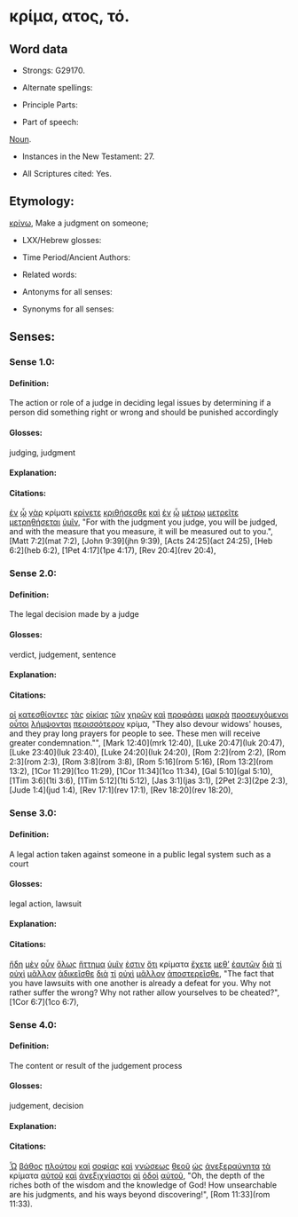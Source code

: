# κρίμα, ατος, τό.

<!-- Status: S2=Needs2ndReview -->
<!-- Lexica used for edits: BDAG, FFM, LN, BN, A-S -->


## Word data

* Strongs: G29170.

* Alternate spellings:

* Principle Parts: 

* Part of speech: 

[Noun](http://ugg.readthedocs.io/en/latest/noun.html).

* Instances in the New Testament: 27.

* All Scriptures cited: Yes.

## Etymology: 

[κρίνω](../G29190/01.md), Make a judgment on someone;

* LXX/Hebrew glosses: 

* Time Period/Ancient Authors: 

* Related words: 

* Antonyms for all senses:

* Synonyms for all senses: 


## Senses:


### Sense 1.0:

#### Definition: 

The action or role of a judge in deciding legal issues by determining if a person did something right or wrong and should be punished accordingly

#### Glosses:

judging, judgment

#### Explanation:

#### Citations:

[ἐν](../G17220/01.md) [ᾧ](../G37390/01.md) [γὰρ](../G10630/01.md) κρίματι [κρίνετε](../G29190/01.md) [κριθήσεσθε](../G29190/01.md) [καὶ](../G25320/01.md) [ἐν](../G17220/01.md) [ᾧ](../G37390/01.md) [μέτρῳ](../G33580/01.md) [μετρεῖτε](../G33540/01.md) [μετρηθήσεται](../G33540/01.md) [ὑμῖν](../G47710/01.md), 
"For with the judgment you judge, you will be judged, and with the measure that you measure, it will be measured out to you.", 
[Matt 7:2](mat 7:2),  [John 9:39](jhn 9:39),  [Acts 24:25](act 24:25),  [Heb 6:2](heb 6:2),  [1Pet 4:17](1pe 4:17),  [Rev 20:4](rev 20:4), 

### Sense 2.0:

#### Definition: 

The legal decision made by a judge 

#### Glosses:

verdict, judgement, sentence

#### Explanation:

#### Citations:

[οἱ](../G35880/01.md) [κατεσθίοντες](../G27190/01.md) [τὰς](../G35880/01.md) [οἰκίας](../G36140/01.md) [τῶν](../G35880/01.md) [χηρῶν](../G55030/01.md) [καὶ](../G25320/01.md) [προφάσει](../G43920/01.md) [μακρὰ](../G31115/01.md) [προσευχόμενοι](../G43360/01.md) [οὗτοι](../G37780/01.md) [λήμψονται](../G29830/01.md) [περισσότερον](../G99999/01.md) κρίμα, 
"They also devour widows' houses, and they pray long prayers for people to see. These men will receive greater condemnation."", 
[Mark 12:40](mrk 12:40),  [Luke 20:47](luk 20:47),  [Luke 23:40](luk 23:40),  [Luke 24:20](luk 24:20),  [Rom 2:2](rom 2:2),  [Rom 2:3](rom 2:3),  [Rom 3:8](rom 3:8),  [Rom 5:16](rom 5:16),  [Rom 13:2](rom 13:2),  [1Cor 11:29](1co 11:29),  [1Cor 11:34](1co 11:34),  [Gal 5:10](gal 5:10),  [1Tim 3:6](1ti 3:6),  [1Tim 5:12](1ti 5:12),  [Jas 3:1](jas 3:1),  [2Pet 2:3](2pe 2:3),  [Jude 1:4](jud 1:4),  [Rev 17:1](rev 17:1),  [Rev 18:20](rev 18:20),  
 

### Sense 3.0:

#### Definition: 

A legal action taken against someone in a public legal system such as a court

#### Glosses:

legal action, lawsuit

#### Explanation:

#### Citations:

[ἤδη](../G22350/01.md) [μὲν](../G33030/01.md) [οὖν](../G37670/01.md) [ὅλως](../G36540/01.md) [ἥττημα](../G22750/01.md) [ὑμῖν](../G47710/01.md) [ἐστιν](../G99999/01.md) [ὅτι](../G37540/01.md) κρίματα [ἔχετε](../G21920/01.md) [μεθ’](../G33260/01.md) [ἑαυτῶν](../G14380/01.md) [διὰ](../G12230/01.md) [τί](../G51010/01.md) [οὐχὶ](../G37800/01.md) [μᾶλλον](../G31230/01.md) [ἀδικεῖσθε](../G00910/01.md) [διὰ](../G12230/01.md) [τί](../G51010/01.md) [οὐχὶ](../G37800/01.md) [μᾶλλον](../G31230/01.md) [ἀποστερεῖσθε](../G06500/01.md), 
"The fact that you have lawsuits with one another is already a defeat for you. Why not rather suffer the wrong? Why not rather allow yourselves to be cheated?", 
[1Cor 6:7](1co 6:7),  

### Sense 4.0:

#### Definition: 

The content or result of the judgement process 

#### Glosses:

judgement, decision

#### Explanation:

#### Citations:

[Ὦ](../G55990/01.md) [βάθος](../G08990/01.md) [πλούτου](../G41490/01.md) [καὶ](../G25320/01.md) [σοφίας](../G46780/01.md) [καὶ](../G25320/01.md) [γνώσεως](../G11080/01.md) [θεοῦ](../G23160/01.md) [ὡς](../G56130/01.md) [ἀνεξεραύνητα](../G04190/01.md) [τὰ](../G35880/01.md) κρίματα [αὐτοῦ](../G08460/01.md) [καὶ](../G25320/01.md) [ἀνεξιχνίαστοι](../G04210/01.md) [αἱ](../G35880/01.md) [ὁδοὶ](../G35980/01.md) [αὐτοῦ](../G08460/01.md), 
"Oh, the depth of the riches both of the wisdom and the knowledge of God! How unsearchable are his judgments, and his ways beyond discovering!", 
[Rom 11:33](rom 11:33).  




